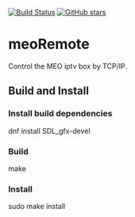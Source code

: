 [![Build Status](https://travis-ci.org/miguelleitao/meoRemote.svg?branch=master "Build Status")](https://travis-ci.org/miguelleitao/meoRemote)
[![GitHub stars](https://img.shields.io/github/stars/RDFLib/rdflib.svg)](https://github.com/RDFLib/rdflib/stargazers)
# meoRemote
Control the MEO iptv box by TCP/IP.
## Build and Install
### Install build dependencies
dnf install SDL_gfx-devel
### Build
make
### Install
sudo make install


